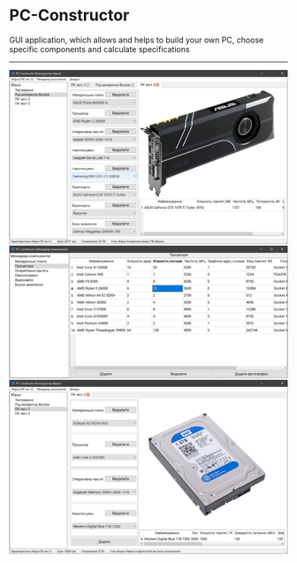 # PC-Constructor
GUI application, which allows and helps to build your own PC, choose specific components and calculate specifications
<hr>
<img src="screen.png">
<img src="screen1.png">
<img src="screen2.png">
